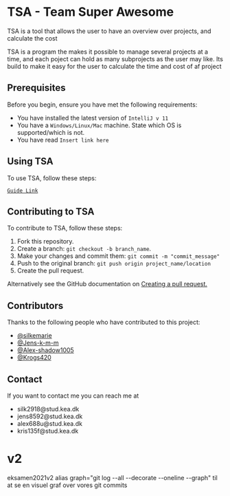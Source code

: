 <h1>TSA - Team Super Awesome</h1>

<p>TSA is a tool that allows the user to have an overview over projects, and calculate the cost</p>

<p>TSA is a program the makes it possible to manage several projects at a time, and each poject can hold as many subprojects as the user may like. Its build to make it easy for the user to calculate the time and cost of af project</p>

<h2>Prerequisites</h2>
<p>Before you begin, ensure you have met the following requirements:</p>
<ul>
  <li>You have installed the latest version of <code>IntelliJ v 11</code></li>
  <li>You have a <code>Windows/Linux/Mac</code> machine. State which OS is supported/which is not.</li>
  <li>You have read <code>Insert link here</code></li>
</ul>

<h2>Using TSA</h2>

<p>To use TSA, follow these steps:</p>
<code><a href="https://docs.google.com/document/d/1sOOdJJMvna0ZqZAvsa9Pl8sGAPmxOtOe73CAjSY1hkQ/edit?usp=sharing">Guide Link</a></code>

<h2>Contributing to TSA</h2>
<p>To contribute to TSA, follow these steps:</p>
<ol>
  <li>Fork this repository.</li>
  <li>Create a branch: <code>git checkout -b branch_name</code>.</li>
  <li>Make your changes and commit them: <code>git commit -m "commit_message"</code></li>
  <li>Push to the original branch: <code>git push origin project_name/location</code></li>
  <li>Create the pull request.</li>
</ol>
<p>Alternatively see the GitHub documentation on 
<a href="https://docs.github.com/en/pull-requests/collaborating-with-pull-requests/proposing-changes-to-your-work-with-pull-requests/creating-a-pull-request">Creating a pull request.</a>
</p>

<h2>Contributors</h2>
<p>Thanks to the following people who have contributed to this project:</p>
<ul>
  <li>
    <a href="https://github.com/silkemarie/">@silkemarie</li>
  <li>
    <a href="https://github.com/Jens-k-m-m">@Jens-k-m-m</a>
  </li>
  <li>
    <a href="https://github.com/Alex-shadow1005">@Alex-shadow1005</a>
  </li>
  <li>
    <a href="https://github.com/Krogs420">@Krogs420</a>
  </li>
</ul>

<h2>Contact</h2>
<p>If you want to contact me you can reach me at</p>
<ul>
  <li>silk2918@stud.kea.dk</li>
  <li>jens8592@stud.kea.dk</li>
  <li>alex688u@stud.kea.dk</li>
  <li>kris135f@stud.kea.dk</li>
</ul>


# v2
eksamen2021v2
alias graph="git log --all --decorate --oneline --graph" til at se en visuel graf over vores git commits
